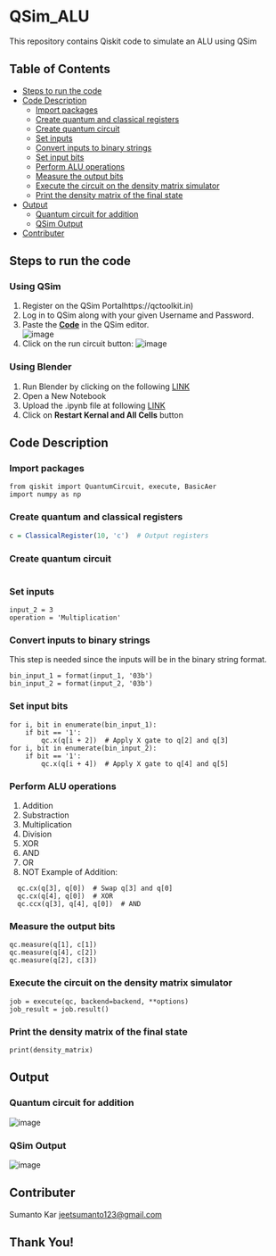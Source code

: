 # QSim_ALU
This repository contains Qiskit code to simulate an ALU using QSim
## Table of Contents
- [Steps to run the code](#steps-to-run-the-code)
- [Code Description](#code-description)
  * [Import packages](#import-packages)
  * [Create quantum and classical registers](#create-quantum-and-classical-registers)
  * [Create quantum circuit](#create-quantum-circuit)
  * [Set inputs](#set-inputs)
  * [Convert inputs to binary strings](#convert-inputs-to-binary-strings)
  * [Set input bits](#set-input-bits)
  * [Perform ALU operations](#perform-alu-operations)
  * [Measure the output bits](#measure-the-output-bits)
  * [Execute the circuit on the density matrix simulator](#execute-the-circuit-on-the-density-matrix-simulator)
  * [Print the density matrix of the final state](#print-the-density-matrix-of-the-final-state)
- [Output](#output)
  * [Quantum circuit for addition](#quantum-circuit-for-addition)
  * [QSim Output](#qsim-output)
- [Contributer](#contributer)

## Steps to run the code
### Using QSim
1. Register on the QSim Portalhttps://qctoolkit.in)
2. Log in to QSim along with your given Username and Password.
3. Paste the **[Code](https://github.com/Eyantra698Sumanto/QSim_ALU/blob/main/code/ALU.py)** in the QSim editor.</br>
 ![image](https://github.com/Eyantra698Sumanto/QSim_ALU/assets/58599984/1f2eb3c9-07b8-4bf6-b5fa-ea5eca3cc996)
5. Click on the run circuit button:
![image](https://github.com/Eyantra698Sumanto/QSim_ALU/assets/58599984/9e5f7ab5-6ab7-43ca-af68-1763f2d6a12b)
### Using Blender
1. Run Blender by clicking on the following [LINK](https://mybinder.org/v2/gh/indian-institute-of-science-qc/qiskit-aakash/bea98fbff86c234c0b1990add17493a1e86917cb?labpath=dm_simulator_user_guide)
2. Open a New Notebook
3. Upload the .ipynb file at following [LINK](https://github.com/Eyantra698Sumanto/QSim_ALU/blob/main/code/alu.ipynb)
4. Click on **Restart Kernal and All Cells** button
## Code Description
### Import packages
```from qiskit import QuantumRegister, ClassicalRegister
from qiskit import QuantumCircuit, execute, BasicAer
import numpy as np
```
### Create quantum and classical registers
```q = QuantumRegister(10, 'q')
c = ClassicalRegister(10, 'c')  # Output registers
```
### Create quantum circuit
```qc = QuantumCircuit(q, c)
```
### Set inputs
```input_1 = 5
input_2 = 3
operation = 'Multiplication'
```
### Convert inputs to binary strings
This step is needed since the inputs will be in the binary string format.
```
bin_input_1 = format(input_1, '03b')
bin_input_2 = format(input_2, '03b')
```
### Set input bits
```
for i, bit in enumerate(bin_input_1):
    if bit == '1':
        qc.x(q[i + 2])  # Apply X gate to q[2] and q[3]
for i, bit in enumerate(bin_input_2):
    if bit == '1':
        qc.x(q[i + 4])  # Apply X gate to q[4] and q[5]
```
### Perform ALU operations
1. Addition
2. Substraction
3. Multiplication
4. Division
5. XOR
6. AND
7. OR
8. NOT
Example of Addition:
```
  qc.cx(q[3], q[0])  # Swap q[3] and q[0]
  qc.cx(q[4], q[0])  # XOR
  qc.ccx(q[3], q[4], q[0])  # AND
```
### Measure the output bits
```qc.measure(q[0], c[0])
qc.measure(q[1], c[1])
qc.measure(q[4], c[2])
qc.measure(q[2], c[3])
```
### Execute the circuit on the density matrix simulator
```backend = BasicAer.get_backend('dm_simulator')
job = execute(qc, backend=backend, **options)
job_result = job.result()
```

### Print the density matrix of the final state
```density_matrix = job_result.results[0].data.densitymatrix
print(density_matrix)
```
## Output
### Quantum circuit for addition
![image](https://github.com/Eyantra698Sumanto/QSim_ALU/assets/58599984/f251f7ef-a8a2-4264-9f39-a5c70b93ad86)
### QSim Output 
![image](https://github.com/Eyantra698Sumanto/QSim_ALU/assets/58599984/b276fc1e-521c-41d9-83fb-c8eb020ce920)

## Contributer
Sumanto Kar
jeetsumanto123@gmail.com
## Thank You!
